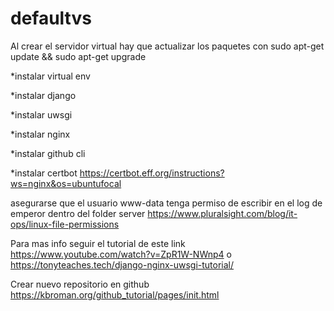 # defaultvs
Al crear el servidor virtual hay que actualizar los paquetes con sudo apt-get update && sudo apt-get upgrade

*instalar virtual env

*instalar django

*instalar uwsgi 

*instalar nginx

*instalar github cli

*instalar certbot https://certbot.eff.org/instructions?ws=nginx&os=ubuntufocal

asegurarse que el usuario www-data tenga permiso de escribir en el log de emperor dentro del folder server https://www.pluralsight.com/blog/it-ops/linux-file-permissions

Para mas info seguir el tutorial de este link https://www.youtube.com/watch?v=ZpR1W-NWnp4 o https://tonyteaches.tech/django-nginx-uwsgi-tutorial/

Crear nuevo repositorio en github https://kbroman.org/github_tutorial/pages/init.html

